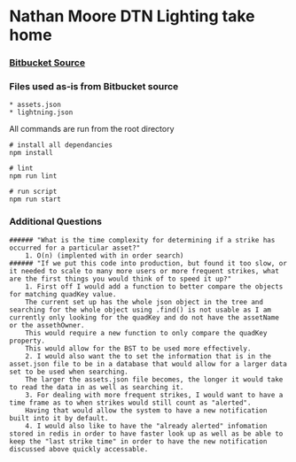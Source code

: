 # Nathan Moore DTN Lighting take home
 
### [Bitbucket Source](https://bitbucket.org/dtnse/lightning-alert/src/master/)

### Files used as-is from Bitbucket source
    * assets.json
    * lightning.json

All commands are run from the root directory
```
# install all dependancies
npm install

# lint
npm run lint

# run script
npm run start
```

### Additional Questions
    ###### "What is the time complexity for determining if a strike has occurred for a particular asset?"
        1. O(n) (implented with in order search)
    ###### "If we put this code into production, but found it too slow, or it needed to scale to many more users or more frequent strikes, what are the first things you would think of to speed it up?"
        1. First off I would add a function to better compare the objects for matching quadKey value. 
        The current set up has the whole json object in the tree and searching for the whole object using .find() is not usable as I am currently only looking for the quadKey and do not have the assetName or the assethOwner. 
        This would require a new function to only compare the quadKey property. 
        This would allow for the BST to be used more effectively. 
        2. I would also want the to set the information that is in the asset.json file to be in a database that would allow for a larger data set to be used when searching. 
        The larger the assets.json file becomes, the longer it would take to read the data in as well as searching it. 
        3. For dealing with more frequent strikes, I would want to have a time frame as to when strikes would still count as "alerted".
        Having that would allow the system to have a new notification built into it by default. 
        4. I would also like to have the "already alerted" infomation stored in redis in order to have faster look up as well as be able to keep the "last strike time" in order to have the new notification discussed above quickly accessable. 
        
